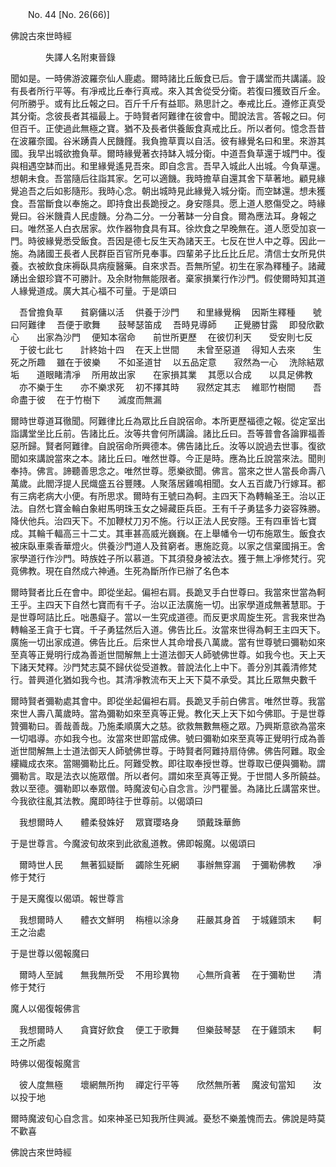 ﻿　　No. 44 [No. 26(66)]

佛說古來世時經

　　　　失譯人名附東晉錄


聞如是。一時佛游波羅奈仙人鹿處。爾時諸比丘飯食已后。會于講堂而共講議。設有長者所行平等。有凈戒比丘奉行真戒。來入其舍從受分衛。若復曰獲致百斤金。何所勝乎。或有比丘報之曰。百斤千斤有益耶。熟思計之。奉戒比丘。遵修正真受其分衛。念彼長者其福最上。于時賢者阿難律在彼會中。聞說法言。答報之曰。何但百千。正使過此無極之寶。猶不及長者供養飯食真戒比丘。所以者何。憶念吾昔在波羅奈國。谷米踴貴人民饑饉。我負擔草賣以自活。彼有緣覺名曰和里。來游其國。我早出城欲擔負草。爾時緣覺著衣持缽入城分衛。中道吾負草還于城門中。復與相遇空缽而出。和里緣覺遙見吾來。即自念言。吾早入城此人出城。今負草還。想朝未食。吾當隨后往詣其家。乞可以適饑。我時擔草自還其舍下草著地。顧見緣覺追吾之后如影隨形。我時心念。朝出城時見此緣覺入城分衛。而空缽還。想未獲食。吾當斷食以奉施之。即持食出長跪授之。身安隱具。愿上道人愍傷受之。時緣覺曰。谷米饑貴人民虛饑。分為二分。一分著缽一分自食。爾為應法耳。身報之曰。唯然圣人白衣居家。炊作器物食具有耳。徐炊食之早晚無在。道人愿受加哀一門。時彼緣覺悉受飯食。吾因是德七反生天為諸天王。七反在世人中之尊。因此一施。為諸國王長者人民群臣百官所見奉事。四輩弟子比丘比丘尼。清信士女所見供養。衣被飲食床褥臥具病瘦醫藥。自來求吾。吾無所望。初生在家為釋種子。諸藏踴出金銀珍寶不可勝計。及余財物無能限者。棄家損業行作沙門。假使爾時知其道人緣覺道成。廣大其心福不可量。于是頌曰

　吾曾擔負草　　貧窮傭以活
　供養于沙門　　和里緣覺稱
　因斯生釋種　　號曰阿難律
　吾便于歌舞　　鼓琴瑟笛成
　吾時見導師　　正覺勝甘露
　即發欣歡心　　出家為沙門
　便知本宿命　　前世所更歷
　在彼忉利天　　受安則七反
　于彼七此七　　計終始十四
　在天上世間　　未曾至惡道
　得知人去來　　生死之所趣
　雖在于彼樂　　不如圣道甘
　以五品定意　　寂然為一心
　洗除結眾垢　　道眼睹清凈
　所用故出家　　在家損其業
　其愿以合成　　以具足佛教
　亦不樂于生　　亦不樂求死
　初不擇其時　　寂然定其志
　維耶竹樹間　　吾命盡于彼
　在于竹樹下　　滅度而無漏　

爾時世尊道耳徹聞。阿難律比丘為眾比丘自說宿命。本所更歷福德之報。從定室出詣講堂坐比丘前。告諸比丘。汝等共會何所講論。諸比丘曰。吾等普會各論罪福善惡所歸。賢者阿難律。自說宿命所興德本。佛告諸比丘。汝等以說過去世事。復欲聞如來講說當來之本。諸比丘曰。唯然世尊。今正是時。應為比丘說當來法。聞則奉持。佛言。諦聽善思念之。唯然世尊。愿樂欲聞。佛言。當來之世人當長命壽八萬歲。此閻浮提人民熾盛五谷豐賤。人聚落居雞鳴相聞。女人五百歲乃行嫁耳。都有三病老病大小便。有所思求。爾時有王號曰為軻。主四天下為轉輪圣王。治以正法。自然七寶金輪白象紺馬明珠玉女之婦藏臣兵臣。王有千子勇猛多力姿容殊勝。降伏他兵。治四天下。不加鞭杖刀刃不施。行以正法人民安隱。王有四車皆七寶成。其輪千輻高三十二丈。其車甚高威光巍巍。在上舉幡令一切布施眾生。飯食衣被床臥車乘香華燈火。供養沙門道人及貧窮者。惠施訖竟。以家之信棄國捐王。舍家學道行作沙門。時族姓子所以慕道。下其須發身被法衣。獲于無上凈修梵行。究竟佛教。現在自然成六神通。生死為斷所作已辦了名色本

爾時賢者比丘在會中。即從坐起。偏袒右肩。長跪叉手白世尊曰。我當來世當為軻王乎。主四天下自然七寶而有千子。治以正法廣施一切。出家學道成無著慧耶。于是世尊呵詰比丘。咄愚癡子。當以一生究成道德。而反更求周旋生死。言我來世為轉輪圣王貪于七寶。千子勇猛然后入道。佛告比丘。汝當來世得為軻王主四天下。廣施一切出家成道。佛告比丘。后來世人其命增長八萬歲。當有世尊號曰彌勒如來至真等正覺明行成為善逝世間解無上士道法御天人師號佛世尊。如我今也。天上天下諸天梵釋。沙門梵志莫不歸伏從受道教。普說法化上中下。善分別其義清修梵行。普興道化猶如我今也。其清凈教流布天上天下莫不承受。其比丘眾無央數千

爾時賢者彌勒處其會中。即從坐起偏袒右肩。長跪叉手前白佛言。唯然世尊。我當來世人壽八萬歲時。當為彌勒如來至真等正覺。教化天上天下如今佛耶。于是世尊贊彌勒曰。善哉善哉。乃施柔順廣大之慈。欲救無數無極之眾。乃興斯意欲為當來一切唱導。亦如我今也。汝當來世即當成佛。號曰彌勒如來至真等正覺明行成為善逝世間解無上士道法御天人師號佛世尊。于時賢者阿難持扇侍佛。佛告阿難。取金縷織成衣來。當賜彌勒比丘。阿難受教。即往取奉授世尊。世尊取已便與彌勒。謂彌勒言。取是法衣以施眾僧。所以者何。謂如來至真等正覺。于世間人多所饒益。救以至德。彌勒即以奉眾僧。時魔波旬心自念言。沙門瞿曇。為諸比丘講當來世。今我欲往亂其法教。魔即時往于世尊前。以偈頌曰

　我想爾時人　　體柔發姝好
　眾寶瓔珞身　　頭戴珠華飾　

于是世尊言。今魔波旬故來到此欲亂道教。佛即報魔。以偈頌曰

　爾時世人民　　無著狐疑斷
　蠲除生死網　　事辦無穿漏
　于彌勒佛教　　凈修于梵行　

于是天魔復以偈頌。報世尊言

　我想爾時人　　體衣文鮮明
　栴檀以涂身　　莊嚴其身首
　于城雞頭末　　軻王之治處　

于是世尊以偈報魔曰

　爾時人至誠　　無我無所受
　不用珍異物　　心無所貪著
　在于彌勒世　　清修于梵行　

魔人以偈復報佛言

　我想爾時人　　貪寶好飲食
　便工于歌舞　　但樂鼓琴瑟
　在于雞頭末　　軻王之所處　

時佛以偈復報魔言

　彼人度無極　　壞網無所拘
　禪定行平等　　欣然無所著
　魔波旬當知　　汝以投于地　

爾時魔波旬心自念言。如來神圣已知我所住興滅。憂愁不樂羞愧而去。佛說是時莫不歡喜

佛說古來世時經
